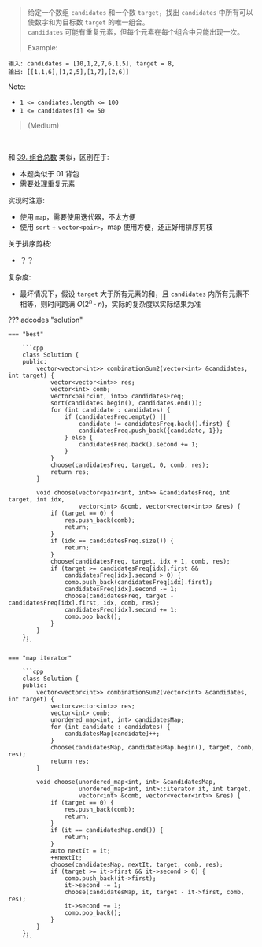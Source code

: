 <!-- prettier-ignore-start -->

> 给定一个数组 `candidates` 和一个数 `target`，找出 `candidates` 中所有可以使数字和为目标数 `target` 的唯一组合。<br>
> `candidates` 可能有重复元素，但每个元素在每个组合中只能出现一次。
>
> Example: 
>
```
输入: candidates = [10,1,2,7,6,1,5], target = 8,
输出: [[1,1,6],[1,2,5],[1,7],[2,6]]
```
Note:
>
-  `1 <= candiates.length <= 100`
-  `1 <= candidates[i] <= 50`
>
>  (Medium)

<!-- prettier-ignore-end -->

<br>

和 <a href="../_leetcode/39/">39. 组合总数</a> 类似，区别在于:

-   本题类似于 01 背包
-   需要处理重复元素

实现时注意:

-   使用 `map`，需要使用迭代器，不太方便
-   使用 `sort` + `vector<pair>`，map 使用方便，还正好用排序剪枝

关于排序剪枝:

-   ？？

复杂度:

-   最坏情况下，假设 `target` 大于所有元素的和，且 `candidates` 内所有元素不相等，则时间跑满 $O(2^n \cdot n)$，实际的复杂度以实际结果为准

??? adcodes "solution"

    === "best"

        ```cpp
        class Solution {
        public:
            vector<vector<int>> combinationSum2(vector<int> &candidates, int target) {
                vector<vector<int>> res;
                vector<int> comb;
                vector<pair<int, int>> candidatesFreq;
                sort(candidates.begin(), candidates.end());
                for (int candidate : candidates) {
                    if (candidatesFreq.empty() ||
                        candidate != candidatesFreq.back().first) {
                        candidatesFreq.push_back({candidate, 1});
                    } else {
                        candidatesFreq.back().second += 1;
                    }
                }
                choose(candidatesFreq, target, 0, comb, res);
                return res;
            }

            void choose(vector<pair<int, int>> &candidatesFreq, int target, int idx,
                        vector<int> &comb, vector<vector<int>> &res) {
                if (target == 0) {
                    res.push_back(comb);
                    return;
                }
                if (idx == candidatesFreq.size()) {
                    return;
                }
                choose(candidatesFreq, target, idx + 1, comb, res);
                if (target >= candidatesFreq[idx].first &&
                    candidatesFreq[idx].second > 0) {
                    comb.push_back(candidatesFreq[idx].first);
                    candidatesFreq[idx].second -= 1;
                    choose(candidatesFreq, target - candidatesFreq[idx].first, idx, comb, res);
                    candidatesFreq[idx].second += 1;
                    comb.pop_back();
                }
            }
        };
        ```

    === "map iterator"

        ```cpp
        class Solution {
        public:
            vector<vector<int>> combinationSum2(vector<int> &candidates, int target) {
                vector<vector<int>> res;
                vector<int> comb;
                unordered_map<int, int> candidatesMap;
                for (int candidate : candidates) {
                    candidatesMap[candidate]++;
                }
                choose(candidatesMap, candidatesMap.begin(), target, comb, res);
                return res;
            }

            void choose(unordered_map<int, int> &candidatesMap,
                        unordered_map<int, int>::iterator it, int target,
                        vector<int> &comb, vector<vector<int>> &res) {
                if (target == 0) {
                    res.push_back(comb);
                    return;
                }
                if (it == candidatesMap.end()) {
                    return;
                }
                auto nextIt = it;
                ++nextIt;
                choose(candidatesMap, nextIt, target, comb, res);
                if (target >= it->first && it->second > 0) {
                    comb.push_back(it->first);
                    it->second -= 1;
                    choose(candidatesMap, it, target - it->first, comb, res);
                    it->second += 1;
                    comb.pop_back();
                }
            }
        };
        ```
